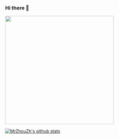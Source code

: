 ### Hi there 👋

<!--
**MrZhouZh/MrZhouZh** is a ✨ _special_ ✨ repository because its `README.md` (this file) appears on your GitHub profile.

Here are some ideas to get you started:

- 🔭 I’m currently working on ...
- 🌱 I’m currently learning ...
- 👯 I’m looking to collaborate on ...
- 🤔 I’m looking for help with ...
- 💬 Ask me about ...
- 📫 How to reach me: ...
- 😄 Pronouns: ...
- ⚡ Fun fact: ...
-->

<p><img width="350" heigh="190" src="https://github.com/hugogomess/hugogomess/blob/master/hacking.gif"></p>

[![MrZhouZh's github stats](https://github-readme-stats.vercel.app/api?username=MrZhouZh)](https://github.com/anuraghazra/github-readme-stats)
